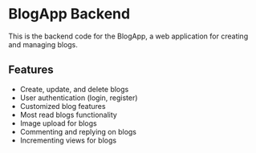 # BlogApp Backend

This is the backend code for the BlogApp, a web application for creating and managing blogs.

## Features

- Create, update, and delete blogs
- User authentication (login, register)
- Customized blog features
- Most read blogs functionality
- Image upload for blogs
- Commenting and replying on blogs
- Incrementing views for blogs
